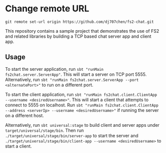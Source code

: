 # Change remote URL
```shell
git remote set-url origin https://github.com/dj707chen/fs2-chat.git
```

This repository contains a sample project that demonstrates the use of FS2 and related libraries by building a TCP based chat server app and client app.

## Usage

To start the server application, run `sbt "runMain fs2chat.server.ServerApp"`. This will start a server on TCP port 5555. Alternatively, run `sbt "runMain fs2chat.server.ServerApp --port <alternatePort>"` to run on a different port.

To start the client application, run `sbt "runMain fs2chat.client.ClientApp --username <desiredUsername>"`. This will start a client that attempts to connect to 5555 on localhost. Run `sbt "runMain fs2chat.client.ClientApp --address <serverIp> --username <desiredUsername>"` if running the server on a different host.

Alternatively, run `sbt universal:stage` to build client and server apps under `target/universal/stage/bin`. Then run `./target/universal/stage/bin/server-app` to start the server and `./target/universal/stage/bin/client-app --username <desiredUsername>` to start a client.
